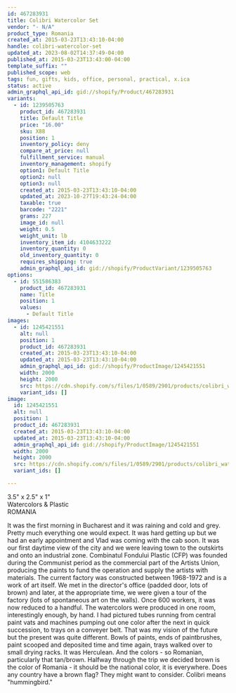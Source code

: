 ```yaml
---
id: 467283931
title: Colibri Watercolor Set
vendor: "- N/A"
product_type: Romania
created_at: 2015-03-23T13:43:10-04:00
handle: colibri-watercolor-set
updated_at: 2023-08-02T14:37:49-04:00
published_at: 2015-03-23T13:43:00-04:00
template_suffix: ""
published_scope: web
tags: fun, gifts, kids, office, personal, practical, x.ica
status: active
admin_graphql_api_id: gid://shopify/Product/467283931
variants:
  - id: 1239505763
    product_id: 467283931
    title: Default Title
    price: "16.00"
    sku: X88
    position: 1
    inventory_policy: deny
    compare_at_price: null
    fulfillment_service: manual
    inventory_management: shopify
    option1: Default Title
    option2: null
    option3: null
    created_at: 2015-03-23T13:43:10-04:00
    updated_at: 2023-10-27T19:43:24-04:00
    taxable: true
    barcode: "2221"
    grams: 227
    image_id: null
    weight: 0.5
    weight_unit: lb
    inventory_item_id: 4104633222
    inventory_quantity: 0
    old_inventory_quantity: 0
    requires_shipping: true
    admin_graphql_api_id: gid://shopify/ProductVariant/1239505763
options:
  - id: 551586383
    product_id: 467283931
    name: Title
    position: 1
    values:
      - Default Title
images:
  - id: 1245421551
    alt: null
    position: 1
    product_id: 467283931
    created_at: 2015-03-23T13:43:10-04:00
    updated_at: 2015-03-23T13:43:10-04:00
    admin_graphql_api_id: gid://shopify/ProductImage/1245421551
    width: 2000
    height: 2000
    src: https://cdn.shopify.com/s/files/1/0589/2901/products/colibri_watercolor_set.jpeg?v=1427132590
    variant_ids: []
image:
  id: 1245421551
  alt: null
  position: 1
  product_id: 467283931
  created_at: 2015-03-23T13:43:10-04:00
  updated_at: 2015-03-23T13:43:10-04:00
  admin_graphql_api_id: gid://shopify/ProductImage/1245421551
  width: 2000
  height: 2000
  src: https://cdn.shopify.com/s/files/1/0589/2901/products/colibri_watercolor_set.jpeg?v=1427132590
  variant_ids: []

---
```


3.5" x 2.5" x 1"  
Watercolors & Plastic  
ROMANIA

It was the first morning in Bucharest and it was raining and cold and grey. Pretty much everything one would expect. It was hard getting up but we had an early appointment and Vlad was coming with the cab soon. It was our first daytime view of the city and we were leaving town to the outskirts and onto an industrial zone. Combinatul Fondului Plastic (CFP) was founded during the Communist period as the commercial part of the Artists Union, producing the paints to fund the operation and supply the artists with materials. The current factory was constructed between 1968-1972 and is a work of art itself. We met in the director's office (padded door, lots of brown) and later, at the appropriate time, we were given a tour of the factory (lots of spontaneous art on the walls). Once 600 workers, it was now reduced to a handful. The watercolors were produced in one room, interestingly enough, by hand. I had pictured tubes running from central paint vats and machines pumping out one color after the next in quick succession, to trays on a conveyer belt. That was my vision of the future but the present was quite different. Bowls of paints, ends of paintbrushes, paint scooped and deposited time and time again, trays walked over to small drying racks. It was Herculean. And the colors - so Romanian, particularly that tan/brown. Halfway through the trip we decided brown is the color of Romania - it should be the national color, it is everywhere. Does any country have a brown flag? They might want to consider. Colibri means "hummingbird."